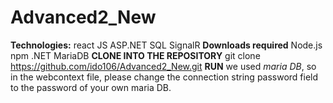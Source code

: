 ﻿# Advanced2_New
**Technologies:**
react
JS
ASP.NET
SQL
SignalR
**Downloads required**
Node.js
npm
.NET
MariaDB
**CLONE INTO THE REPOSITORY**
git clone https://github.com/ido106/Advanced2_New.git
**RUN**
we used *maria DB*, so in the webcontext file, please change the connection string password field to the password of your own maria DB.
